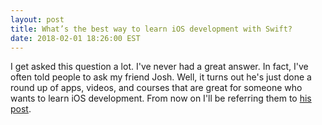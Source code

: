 ```yaml
---
layout: post
title: What’s the best way to learn iOS development with Swift?
date: 2018-02-01 18:26:00 EST
---
```


I get asked this question a lot. I've never had a great answer. In fact, I've often told people to ask my friend Josh. Well, it turns out he's just done a round up of apps, videos, and courses that are great for someone who wants to learn iOS development. From now on I'll be referring them to [his post](http://roadfiresoftware.com/2018/01/whats-the-best-way-to-learn-ios-development-with-swift/).
